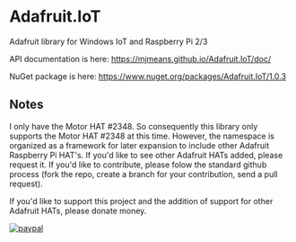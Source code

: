 # Adafruit.IoT
Adafruit library for Windows IoT and Raspberry Pi 2/3

API documentation is here: https://mjmeans.github.io/Adafruit.IoT/doc/

NuGet package is here: https://www.nuget.org/packages/Adafruit.IoT/1.0.3

## Notes

I only have the Motor HAT #2348. So consequently this library only supports the Motor HAT #2348 at this time. However, the namespace is organized as a framework for later expansion to include other Adafruit Raspberry Pi HAT's. If you'd like to see other Adafruit HATs added, please request it. If you'd like to contribute, please folow the standard github process (fork the repo, create a branch for your contribution, send a pull request).

If you'd like to support this project and the addition of support for other Adafruit HATs, please donate money.

[![paypal](https://www.paypalobjects.com/en_US/i/btn/btn_donateCC_LG.gif)](https://www.paypal.com/cgi-bin/webscr?cmd=_s-xclick&hosted_button_id=8NFYZRUT4M5MN)



